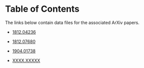 # Table of Contents
The links below contain data files for the associated ArXiv papers.

* [1812.04236](https://hepthools.github.io/Data/1812.04236/)

* [1812.07680](https://hepthools.github.io/Data/20x20/)

* [1904.01738](https://hepthools.github.io/Data/HYMNs/)

* [XXXX.XXXXX](https://hepthools.github.io/Data/OnShLL/)
